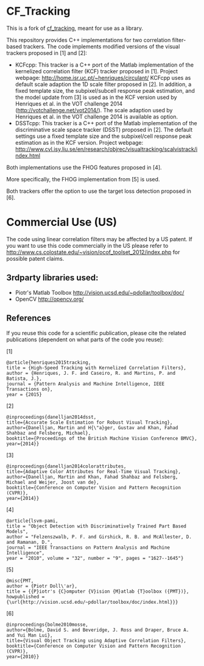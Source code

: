 # CF_Tracking
This is a fork of [cf_tracking](https://github.com/klahaag/cf_tracking), meant for use as a library.

This repository provides C++ implementations for two correlation filter-based trackers. The code implements modified versions of the visual trackers proposed in [1] and [2]:
- KCFcpp: This tracker is a C++ port of the Matlab implementation of the kernelized correlation filter (KCF) tracker proposed in [1]. Project webpage:  http://home.isr.uc.pt/~henriques/circulant/ KCFcpp uses as default scale adaption the 1D scale filter proposed in [2]. In addition, a fixed template size, the subpixel/subcell response peak estimation, and the model update from [3] is used as in the KCF version used by Henriques et al. in the VOT challenge 2014 (http://votchallenge.net/vot2014/). The scale adaption used by Henriques et al. in the VOT challenge 2014 is available as option.
- DSSTcpp: This tracker is a C++ port of the Matlab implementation of the discriminative scale space tracker (DSST) proposed in [2]. The default settings use a fixed template size and the subpixel/cell response peak estimation as in the KCF version. Project webpage: http://www.cvl.isy.liu.se/en/research/objrec/visualtracking/scalvistrack/index.html

Both implementations use the FHOG features proposed in [4].

More specifically, the FHOG implementation from [5] is used.

Both trackers offer the option to use the target loss detection proposed in [6].

# Commercial Use (US)
The code using linear correlation filters may be affected by a US patent. If you want to use this code commercially in the US please refer to http://www.cs.colostate.edu/~vision/ocof_toolset_2012/index.php for possible patent claims.

## 3rdparty libraries used:
* Piotr's Matlab Toolbox http://vision.ucsd.edu/~pdollar/toolbox/doc/
* OpenCV http://opencv.org/

## References
If you reuse this code for a scientific publication, please cite the related publications (dependent on what parts of the code you reuse):

[1]
```
@article{henriques2015tracking,
title = {High-Speed Tracking with Kernelized Correlation Filters},
author = {Henriques, J. F. and Caseiro, R. and Martins, P. and Batista, J.},
journal = {Pattern Analysis and Machine Intelligence, IEEE Transactions on},
year = {2015}
```


[2]
```
@inproceedings{danelljan2014dsst,
title={Accurate Scale Estimation for Robust Visual Tracking},
author={Danelljan, Martin and H{\"a}ger, Gustav and Khan, Fahad Shahbaz and Felsberg, Michael},
booktitle={Proceedings of the British Machine Vision Conference BMVC},
year={2014}}
```

[3]
```
@inproceedings{danelljan2014colorattributes,
title={Adaptive Color Attributes for Real-Time Visual Tracking},
author={Danelljan, Martin and Khan, Fahad Shahbaz and Felsberg, Michael and Weijer, Joost van de},
booktitle={Conference on Computer Vision and Pattern Recognition (CVPR)},
year={2014}}
```

[4]
```
@article{lsvm-pami,
title = "Object Detection with Discriminatively Trained Part Based Models",
author = "Felzenszwalb, P. F. and Girshick, R. B. and McAllester, D. and Ramanan, D.",
journal = "IEEE Transactions on Pattern Analysis and Machine Intelligence",
year = "2010", volume = "32", number = "9", pages = "1627--1645"}
```

[5]
```
@misc{PMT,
author = {Piotr Doll\'ar},
title = {{P}iotr's {C}omputer {V}ision {M}atlab {T}oolbox ({PMT})},
howpublished = {\url{http://vision.ucsd.edu/~pdollar/toolbox/doc/index.html}}}
```

[6]
```
@inproceedings{bolme2010mosse,
author={Bolme, David S. and Beveridge, J. Ross and Draper, Bruce A. and Yui Man Lui},
title={Visual Object Tracking using Adaptive Correlation Filters},
booktitle={Conference on Computer Vision and Pattern Recognition (CVPR)},
year={2010}}
```
